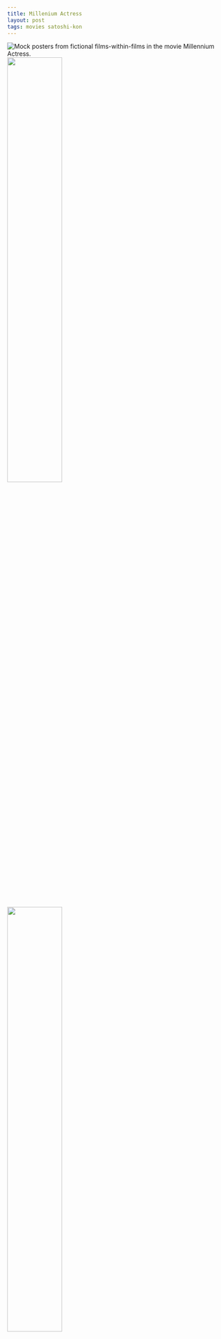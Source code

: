 ```yaml
---
title: Millenium Actress
layout: post
tags: movies satoshi-kon
---
```


<div class="lightbox">
	<img src="{{ site.baseurl }}/resources/posts/2014-03-01-millennium-actress/0.jpeg" alt="Mock posters from fictional films-within-films in the movie Millennium Actress."/>
	<img src="{{ site.baseurl }}/resources/posts/2014-03-01-millennium-actress/1.jpeg" style="width:50%;"/>
	<img src="{{ site.baseurl }}/resources/posts/2014-03-01-millennium-actress/2.jpeg" style="width:50%;"/>
	<img src="{{ site.baseurl }}/resources/posts/2014-03-01-millennium-actress/3.jpeg" style="width:50%;"/>
	<img src="{{ site.baseurl }}/resources/posts/2014-03-01-millennium-actress/4.jpeg" style="width:50%;"/>
	<img src="{{ site.baseurl }}/resources/posts/2014-03-01-millennium-actress/5.jpeg" style="width:50%;"/>
	<img src="{{ site.baseurl }}/resources/posts/2014-03-01-millennium-actress/6.jpeg" style="width:50%;"/>
	<img src="{{ site.baseurl }}/resources/posts/2014-03-01-millennium-actress/7.jpeg" style="width:50%;"/>
	<img src="{{ site.baseurl }}/resources/posts/2014-03-01-millennium-actress/8.jpeg" style="width:50%;"/>
</div>

Fake posters by Satoshi Kon in Millennium Actress.

(Source: [animeanime.jp](https://animeanime.jp))
